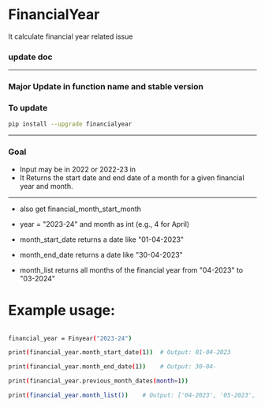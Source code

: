 # FinancialYear
It calculate financial year related issue
<!-- doc updater -->

### update doc
----------------------------------------
<h3> Major Update in function name and stable version <h3>

### To update
```bash
pip install --upgrade financialyear
```
_______________________________________________________________________________________________________________
### Goal
- Input may be in 2022 or 2022-23 in 
- It Returns the start date and end date of a month for a given financial year and month.
________________________________________________________________________________________________________________
-    also get financial_month_start_month

-    year = "2023-24" and month as int (e.g., 4 for April)

-    month_start_date returns a date like "01-04-2023"

-    month_end_date returns a date like "30-04-2023"

-    month_list returns all months of the financial year from "04-2023" to "03-2024"

 # Example usage:
 ```bash

financial_year = Finyear("2023-24")

print(financial_year.month_start_date(1))  # Output: 01-04-2023

print(financial_year.month_end_date(1))    # Output: 30-04-

print(financial_year.previous_month_dates(month=1))

print(financial_year.month_list())    # Output: ['04-2023', '05-2023', '06-2023', ..., '03-2024']

```
